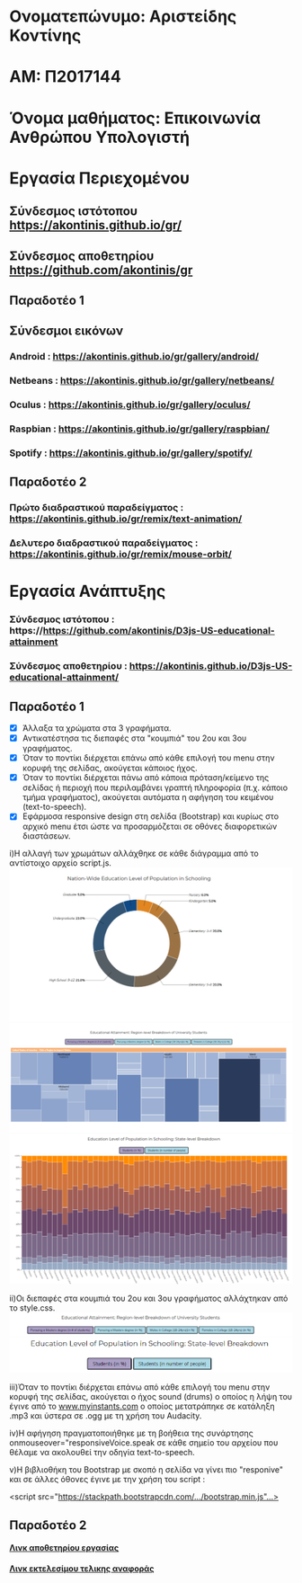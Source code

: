 
# Ονοματεπώνυμο: Αριστείδης Κοντίνης

# ΑΜ: Π2017144

# Όνομα μαθήματος: Επικοινωνία Ανθρώπου Υπολογιστή

# Εργασία Περιεχομένου

## Σύνδεσμος ιστότοπου https://akontinis.github.io/gr/
 
## Σύνδεσμος αποθετηρίου https://github.com/akontinis/gr
## Παραδοτέο 1

 
## Σύνδεσμοι εικόνων
 
### Android : https://akontinis.github.io/gr/gallery/android/
 
### Netbeans : https://akontinis.github.io/gr/gallery/netbeans/
 
### Oculus : https://akontinis.github.io/gr/gallery/oculus/
 
### Raspbian : https://akontinis.github.io/gr/gallery/raspbian/
 
### Spotify : https://akontinis.github.io/gr/gallery/spotify/

## Παραδοτέο 2


### Πρώτο διαδραστικού παραδείγματος : https://akontinis.github.io/gr/remix/text-animation/

### Δελυτερο διαδραστικού παραδείγματος : https://akontinis.github.io/gr/remix/mouse-orbit/



# Εργασία Ανάπτυξης 

### Σύνδεσμος ιστότοπου : https://https://github.com/akontinis/D3js-US-educational-attainment
### Σύνδεσμος αποθετηρίου : https://akontinis.github.io/D3js-US-educational-attainment/

## Παραδοτέο 1

 - [x] Άλλαξα τα χρώματα στα 3 γραφήματα.
 - [x] Αντικατέστησα τις διεπαφές στα "κουμπιά" του 2ου και 3ου γραφήματος.
 - [x] Όταν το ποντίκι διέρχεται επάνω από κάθε επιλογή του menu στην κορυφή της σελίδας, ακούγεται κάποιος ήχος.
 - [x] Όταν το ποντίκι διέρχεται πάνω από κάποια πρόταση/κείμενο της σελίδας ή περιοχή που περιλαμβάνει γραπτή πληροφορία (π.χ. κάποιο τμήμα γραφήματος), ακούγεται αυτόματα η αφήγηση του κειμένου (text-to-speech).
 - [x] Εφάρμοσα responsive design στη σελίδα (Bootstrap) και κυρίως στο αρχικό menu έτσι ώστε να προσαρμόζεται σε οθόνες διαφορετικών διαστάσεων.

i)Η αλλαγή των χρωμάτων αλλάχθηκε σε κάθε διάγραμμα από το αντίστοιχο αρχείο script.js.
![ScreenShot](1.png)
![ScreenShot](2.png)
![ScreenShot](3.png)

ii)Οι διεπαφές στα κουμπιά του 2ου και 3ου γραφήματος αλλάχτηκαν από το style.css.
![ScreenShot](4.png)
![ScreenShot](5.png)

iii)Όταν το ποντίκι διέρχεται επάνω από κάθε επιλογή του menu στην κορυφή της σελίδας, ακούγεται ο ήχος sound (drums) ο οποίος η λήψη του έγινε από το www.myinstants.com ο οποίος μετατράπηκε σε κατάληξη .mp3 και ύστερα σε .ogg με τη χρήση του Audacity.

iv)Η αφήγηση πραγματοποιήθηκε με τη βοήθεια της συνάρτησης onmouseover="responsiveVoice.speak σε κάθε σημείο του αρχείου που θέλαμε να ακολουθεί την οδηγία text-to-speech.

v)Η βιβλιοθήκη του Bootstrap με σκοπό η σελίδα να γίνει πιο "responive" και σε άλλες όθονες έγινε με την χρήση του script :

<scriρt src="https://stackpath.bootstrapcdn.com/.../bootstrap.min.js"...></script>

## Παραδοτέο 2


#### [Λινκ αποθετηρίου εργασίας](https://github.com/akontinis/D3js-US-educational-attainment 'Λινκ αποθετηρίου εργασίας')

#### [Λινκ εκτελεσίμου τελικης αναφοράς](https://akontinis.github.io/hci-Final-Report/ 'Λινκ αποθετηριου τελικης αναφοράς')

